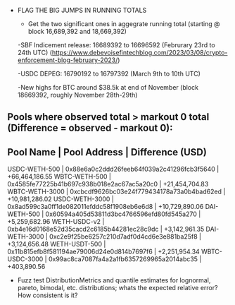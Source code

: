 - FLAG THE BIG JUMPS IN RUNNING TOTALS
    - Get the two significant ones in aggegrate running total (starting @ block 16,689,392 and 18,669,392)

    -SBF Indicement release: 16689392 to 16696592 (Februrary 23rd to 24th UTC) (https://www.debevoisefintechblog.com/2023/03/08/crypto-enforcement-blog-february-2023/)

    -USDC DEPEG: 16790192 to 16797392 (March 9th to 10th UTC)
    
    -New highs for BTC around $38.5k at end of November (block 18669392, roughly November 28th-29th)

Pools where observed total > markout 0 total (Difference = observed - markout 0):
----------------------------------------------------------------------------------------------------
Pool Name            | Pool Address                               | Difference (USD)
----------------------------------------------------------------------------------------------------
USDC-WETH-500        | 0x88e6a0c2ddd26feeb64f039a2c41296fcb3f5640 |  +66,464,186.55
WBTC-WETH-500        | 0x4585fe77225b41b697c938b018e2ac67ac5a20c0 |  +21,454,704.83
WBTC-WETH-3000       | 0xcbcdf9626bc03e24f779434178a73a0b4bad62ed |  +10,981,286.02
USDC-WETH-3000       | 0x8ad599c3a0ff1de082011efddc58f1908eb6e6d8 |  +10,729,890.06
DAI-WETH-500         | 0x60594a405d53811d3bc4766596efd80fd545a270 |   +5,259,682.96
WETH-USDC-v2         | 0xb4e16d0168e52d35cacd2c6185b44281ec28c9dc |   +3,142,961.35
DAI-WETH-3000        | 0xc2e9f25be6257c210d7adf0d4cd6e3e881ba25f8 |   +3,124,656.48
WETH-USDT-500        | 0x11b815efb8f581194ae79006d24e0d814b7697f6 |   +2,251,954.34
WBTC-USDC-3000       | 0x99ac8ca7087fa4a2a1fb6357269965a2014abc35 |     +403,890.56


- Fuzz test DistributionMetrics and quantile estimates for lognormal, pareto, bimodal, etc. distributions; whats the expected relative error? How consistent is it?